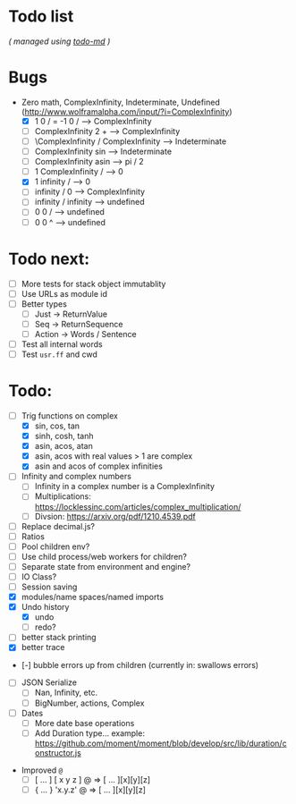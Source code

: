 # Todo list

_\( managed using [todo-md](https://github.com/Hypercubed/todo-md) \)_

# Bugs

- Zero math, ComplexInfinity, Indeterminate, Undefined (http://www.wolframalpha.com/input/?i=ComplexInfinity)
  - [x] 1 0 / = -1 0 / --> ComplexInfinity
  - [ ] ComplexInfinity 2 + --> ComplexInfinity
  - [ ] \ComplexInfinity / ComplexInfinity --> Indeterminate
  - [ ] ComplexInfinity sin --> Indeterminate
  - [ ] ComplexInfinity asin --> pi / 2
  - [ ] 1 ComplexInfinity / --> 0
  - [x] 1 infinity / --> 0
  - [ ] infinity / 0 --> ComplexInfinity
  - [ ] infinity / infinity --> undefined
  - [ ] 0 0 / --> undefined
  - [ ] 0 0 ^ --> undefined

# Todo next:

- [ ] More tests for stack object immutablity
- [ ] Use URLs as module id
- [ ] Better types
  - [ ] Just -> ReturnValue
  - [ ] Seq -> ReturnSequence
  - [ ] Action -> Words / Sentence
- [ ] Test all internal words
- [ ] Test `usr.ff` and cwd

# Todo:

- [ ] Trig functions on complex
  - [x] sin, cos, tan
  - [x] sinh, cosh, tanh
  - [x] asin, acos, atan
  - [x] asin, acos with real values > 1 are complex
  - [x] asin and acos of complex infinities
- [ ] Infinity and complex numbers
  - [ ] Infinity in a complex number is a ComplexInfinity
  - [ ] Multiplications: https://locklessinc.com/articles/complex_multiplication/
  - [ ] Divsion: https://arxiv.org/pdf/1210.4539.pdf
- [ ] Replace decimal.js?
- [ ] Ratios
- [ ] Pool children env?
- [ ] Use child process/web workers for children?
- [ ] Separate state from environment and engine?
- [ ] IO Class?
- [ ] Session saving
- [x] modules/name spaces/named imports
- [x] Undo history
  - [x] undo
  - [ ] redo?
- [ ] better stack printing
- [x] better trace
- [-] bubble errors up from children (currently in: swallows errors)
- [ ] JSON Serialize
  - [ ] Nan, Infinity, etc.
  - [ ] BigNumber, actions, Complex
- [ ] Dates
  - [ ] More date base operations
  - [ ] Add Duration type... example: https://github.com/moment/moment/blob/develop/src/lib/duration/constructor.js
- Improved `@`
  - [ ] [ ... ] [ x y z ] @ => [ ... ][x][y][z]
  - [ ] { ... } 'x.y.z' @ => [ ... ][x][y][z]
